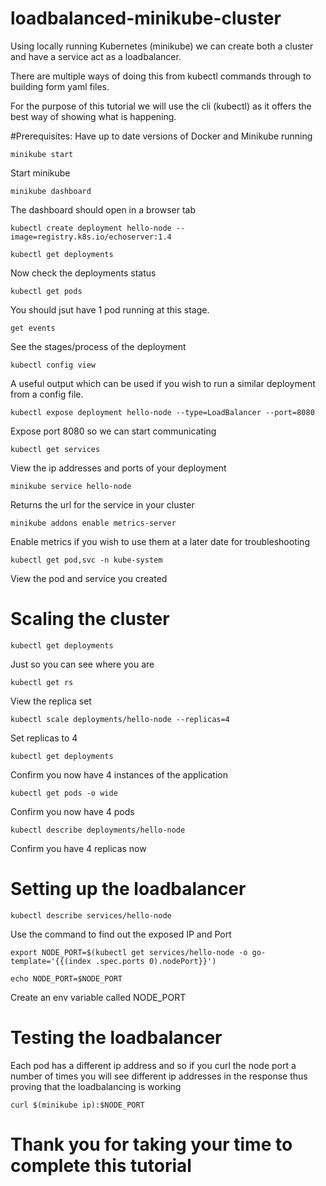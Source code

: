 # loadbalanced-minikube-cluster

Using locally running Kubernetes (minikube) we can create both a cluster and have a service act as a loadbalancer.

There are multiple ways of doing this from kubectl commands through to building form yaml files.

For the purpose of this tutorial we will use the cli (kubectl) as it offers the best way of showing what is happening.

#Prerequisites: Have up to date versions of Docker and Minikube running


```
minikube start
```
Start minikube

```
minikube dashboard
```
The dashboard should open in a browser tab

```
kubectl create deployment hello-node --image=registry.k8s.io/echoserver:1.4
```

```
kubectl get deployments
```
Now check the deployments status

```
kubectl get pods
```
You should jsut have 1 pod running at this stage.

```
get events
```
See the stages/process of the deployment

```
kubectl config view
```
A useful output which can be used if you wish to run a similar deployment from a config file.

```
kubectl expose deployment hello-node --type=LoadBalancer --port=8080
```
Expose port 8080 so we can start communicating
```
kubectl get services
```
View the ip addresses and ports of your deployment

```
minikube service hello-node
```
Returns the url for the service in your cluster

```
minikube addons enable metrics-server
```
Enable metrics if you wish to use them at a later date for troubleshooting

```
kubectl get pod,svc -n kube-system
```
View the pod and service you created

# Scaling the cluster

```
kubectl get deployments
```
Just so you can see where you are

```
kubectl get rs
```
View the replica set

```
kubectl scale deployments/hello-node --replicas=4
```
Set replicas to 4

```
kubectl get deployments 
```
Confirm you now have 4 instances of the application

```
kubectl get pods -o wide
```
Confirm you now have 4 pods

```
kubectl describe deployments/hello-node
```
Confirm you have 4 replicas now


# Setting up the loadbalancer

```
kubectl describe services/hello-node
```
Use the command to find out the exposed IP and Port

```
export NODE_PORT=$(kubectl get services/hello-node -o go-template='{{(index .spec.ports 0).nodePort}}')
```
```
echo NODE_PORT=$NODE_PORT
```
Create an env variable called NODE_PORT
# Testing the loadbalancer

Each pod has a different ip address and so if you curl the node port a number of times you will see different ip addresses in the response thus proving that the loadbalancing is working
```
curl $(minikube ip):$NODE_PORT
```


# Thank you for taking your time to complete this tutorial

